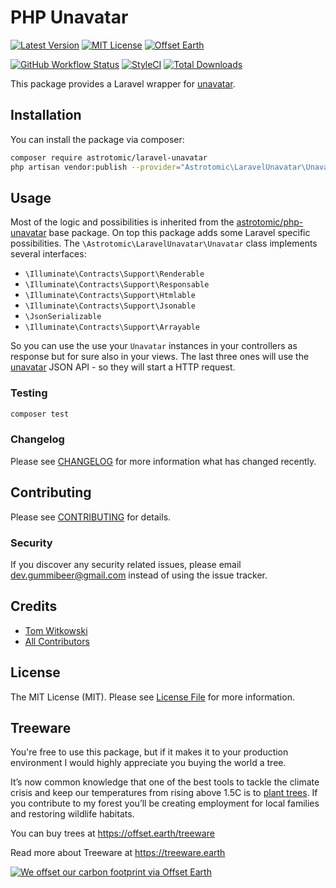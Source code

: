 # PHP Unavatar

[![Latest Version](http://img.shields.io/packagist/v/astrotomic/laravel-unavatar.svg?label=Release&style=for-the-badge)](https://packagist.org/packages/astrotomic/laravel-unavatar)
[![MIT License](https://img.shields.io/github/license/Astrotomic/laravel-unavatar.svg?label=License&color=blue&style=for-the-badge)](https://github.com/Astrotomic/laravel-unavatar/blob/master/LICENSE)
[![Offset Earth](https://img.shields.io/badge/Treeware-%F0%9F%8C%B3-green?style=for-the-badge)](https://offset.earth/treeware)

[![GitHub Workflow Status](https://img.shields.io/github/workflow/status/Astrotomic/laravel-unavatar/run-tests?style=flat-square&logoColor=white&logo=github&label=Tests)](https://github.com/Astrotomic/laravel-unavatar/actions?query=workflow%3Arun-tests)
[![StyleCI](https://styleci.io/repos/242217544/shield)](https://styleci.io/repos/242217544)
[![Total Downloads](https://img.shields.io/packagist/dt/astrotomic/laravel-unavatar.svg?label=Downloads&style=flat-square)](https://packagist.org/packages/astrotomic/laravel-unavatar)

This package provides a Laravel wrapper for [unavatar](https://unavatar.now.sh).

## Installation

You can install the package via composer:

```bash
composer require astrotomic/laravel-unavatar
php artisan vendor:publish --provider="Astrotomic\LaravelUnavatar\UnavatarServiceProvider" --tag=config
```

## Usage

Most of the logic and possibilities is inherited from the [astrotomic/php-unavatar](https://github.com/Astrotomic/php-unavatar) base package.
On top this package adds some Laravel specific possibilities.
The `\Astrotomic\LaravelUnavatar\Unavatar` class implements several interfaces:
* `\Illuminate\Contracts\Support\Renderable`
* `\Illuminate\Contracts\Support\Responsable`
* `\Illuminate\Contracts\Support\Htmlable`
* `\Illuminate\Contracts\Support\Jsonable`
* `\JsonSerializable`
* `\Illuminate\Contracts\Support\Arrayable`

So you can use the use your `Unavatar` instances in your controllers as response but for sure also in your views.
The last three ones will use the [unavatar](https://unavatar.now.sh) JSON API - so they will start a HTTP request.

### Testing

``` bash
composer test
```

### Changelog

Please see [CHANGELOG](CHANGELOG.md) for more information what has changed recently.

## Contributing

Please see [CONTRIBUTING](CONTRIBUTING.md) for details.

### Security

If you discover any security related issues, please email dev.gummibeer@gmail.com instead of using the issue tracker.

## Credits

- [Tom Witkowski](https://github.com/Gummibeer)
- [All Contributors](../../contributors)

## License

The MIT License (MIT). Please see [License File](LICENSE.md) for more information.

## Treeware

You're free to use this package, but if it makes it to your production environment I would highly appreciate you buying the world a tree.

It’s now common knowledge that one of the best tools to tackle the climate crisis and keep our temperatures from rising above 1.5C is to [plant trees](https://www.bbc.co.uk/news/science-environment-48870920). If you contribute to my forest you’ll be creating employment for local families and restoring wildlife habitats.

You can buy trees at https://offset.earth/treeware

Read more about Treeware at https://treeware.earth

[![We offset our carbon footprint via Offset Earth](https://toolkit.offset.earth/carbonpositiveworkforce/badge/5e186e68516eb60018c5172b?black=true&landscape=true)](https://offset.earth/treeware)
